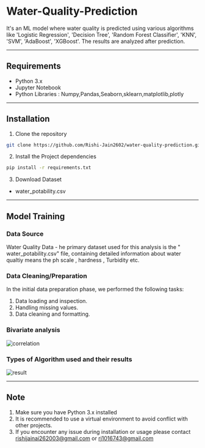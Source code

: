 # Water-Quality-Prediction

It's an ML model where water quality is predicted using various algorithms like 'Logistic Regression', 'Decision Tree', 'Random Forest Classifier', 'KNN', 'SVM', 'AdaBoost', 'XGBoost'. The results are analyzed after prediction.
***

## Requirements

- Python 3.x
- Jupyter Notebook
- Python Libraries : Numpy,Pandas,Seaborn,sklearn,matplotlib,plotly

***

## Installation 

1. Clone the repository

```bash
git clone https://github.com/Rishi-Jain2602/water-quality-prediction.git
```

2. Install the Project dependencies
```bash
pip install -r requirements.txt
```

3. Download Dataset
- water_potability.csv

***

## Model Training
### Data Source 
Water Quality Data - he primary dataset used for this analysis is the " water_potability.csv" file, containing detailed information about water qualtiy means the ph scale , hardness , Turbidity etc.

### Data Cleaning/Preparation
In the initial data preparation phase, we performed the following tasks:
1. Data loading and inspection.
2. Handling missing values.
3. Data cleaning and formatting.

###  Bivariate analysis

![correlation](https://github.com/Rishi-Jain2602/water-quality-prediction/assets/118871883/94a6ca79-141d-4351-a652-cdf15932ac55)

### Types of Algorithm used and their results

![result](https://github.com/Rishi-Jain2602/water-quality-prediction/assets/118871883/a11eedb7-4c4b-4f93-a767-94a04a114519)


***

## Note

1. Make sure you have Python 3.x installed
2. It is recommended to use a virtual environment to avoid conflict with other projects.
3. If you encounter any issue during installation or usage please contact rishijainai262003@gmail.com or rj1016743@gmail.com
